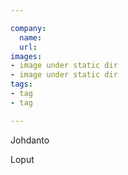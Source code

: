 ```yaml
---

company:
  name: 
  url: 
images:
- image under static dir
- image under static dir
tags:
- tag
- tag

---
```

Johdanto
<!--more-->
Loput
